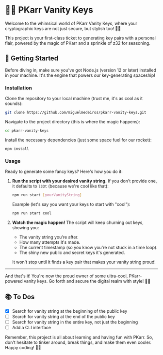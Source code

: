 # 🎩✨ PKarr Vanity Keys

Welcome to the whimsical world of PKarr Vanity Keys, where your cryptographic keys are not just secure, but stylish too! 🎩✨

This project is your first-class ticket to generating key pairs with a personal flair, powered by the magic of PKarr and a sprinkle of z32 for seasoning.

## 🚀 Getting Started

Before diving in, make sure you've got Node.js (version 12 or later) installed in your machine. It's the engine that powers our key-generating spaceship!

### Installation

Clone the repository to your local machine (trust me, it's as cool as it sounds):

```bash
git clone https://github.com/miguelmedeiros/pkarr-vanity-keys.git
```

Navigate to the project directory (this is where the magic happens):

```bash
cd pkarr-vanity-keys
```

Install the necessary dependencies (just some space fuel for our rocket):

```
npm install
```

### Usage

Ready to generate some fancy keys? Here's how you do it:

1. **Run the script with your desired vanity string.**
   If you don't provide one, it defaults to `l33t` (because we're cool like that):

   ```bash
   npm run start [yourVanityString]
   ```

   Example (let's say you want your keys to start with "cool"):

   ```bash
   npm run start cool
   ```

2. **Watch the magic happen!**
   The script will keep churning out keys, showing you:

   - The vanity string you're after.
   - How many attempts it's made.
   - The current timestamp (so you know you're not stuck in a time loop).
   - The shiny new public and secret keys it's generated.

   It won't stop until it finds a key pair that makes your vanity string proud!

---

And that's it! You're now the proud owner of some ultra-cool, PKarr-powered vanity keys. Go forth and secure the digital realm with style! 🚀✨

## 📚 To Dos

- [x] Search for vanity string at the beginning of the public key
- [ ] Search for vanity string at the end of the public key
- [ ] Search for vanity string in the entire key, not just the beginning
- [ ] Add a CLI interface

Remember, this project is all about learning and having fun with PKarr. So, don't hesitate to tinker around, break things, and make them even cooler. Happy coding! 🎩✨
